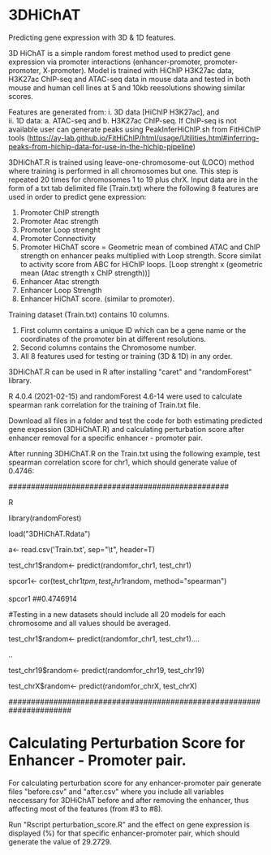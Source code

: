 # 3DHiChAT
Predicting gene expression with 3D & 1D features. 

3D HiChAT is a simple random forest method used to predict gene expression via promoter interactions (enhancer-promoter, promoter-promoter, X-promoter). Model is trained with HiChIP H3K27ac data, H3K27ac ChIP-seq and ATAC-seq data in mouse data and tested in both mouse and human cell lines at 5 and 10kb reesolutions showing similar scores. 

Features are generated from:
i. 3D data [HiChIP H3K27ac], and  
ii. 1D data:
    a. ATAC-seq and 
    b. H3K27ac ChIP-seq. If ChIP-seq is not available user can generate peaks using PeakInferHiChIP.sh from FitHiChIP tools (https://ay-lab.github.io/FitHiChIP/html/usage/Utilities.html#inferring-peaks-from-hichip-data-for-use-in-the-hichip-pipeline)

3DHiChAT.R is trained using leave-one-chromosome-out (LOCO) method where training is performed in all chromosomes but one. This step is repeated 20 times for chromosomes 1 to 19 plus chrX. 
Input data are in the form of a txt tab delimited file (Train.txt) where the following 8 features are used in order to predict gene expression:
1. Promoter ChIP strength
2. Promoter Atac strength
3. Promoter Loop strenght
4. Promoter Connectivity
5. Promoter HiChAT score = Geometric mean of combined ATAC and ChIP strength on enhancer peaks multiplied with Loop strength. Score similat to activity score from ABC for HiChIP loops. [Loop strenght x (geometric mean (Atac strength x ChIP strength))]
6. Enhancer Atac strength
7. Enhancer Loop Strength
8. Enhancer HiChAT score. (similar to promoter).

Training dataset (Train.txt) contains 10 columns.
1. First column contains a unique ID which can be a gene name or the coordinates of the promoter bin at different resolutions.
2. Second columns contains the Chromosome number.
3. All 8 features used for testing or training (3D & 1D) in any order.

3DHiChAT.R can be used in R after installing "caret" and "randomForest" library. 

R 4.0.4 (2021-02-15) and randomForest 4.6-14 were used to calculate spearman rank correlation for the training of Train.txt file.

Download all files in a folder and test the code for both estimating predicted gene expession (3DHiChAT.R) and calculating perturbation score after enhancer removal for a specific enhancer - promoter pair. 

After running 3DHiChAT.R on the Train.txt using the following example, test spearman correlation score for chr1, which should generate value of 0.4746: 

#################################################

R

library(randomForest)

load("3DHiChAT.Rdata")

a<- read.csv('Train.txt', sep="\t", header=T)

test_chr1$random<- predict(randomfor_chr1, test_chr1)

spcor1<- cor(test_chr1$tpm,  test_chr1$random, method="spearman")

spcor1  ##0.4746914

#Testing in a new datasets should include all 20 models for each chromosome and all values should be averaged.

test_chr1$random<- predict(randomfor_chr1, test_chr1)....

..

test_chr19$random<- predict(randomfor_chr19, test_chr19)

test_chrX$random<- predict(randomfor_chrX, test_chrX)

######################################################################

# Calculating Perturbation Score for Enhancer - Promoter pair.

For calculating perturbation score for any enhancer-promoter pair generate files "before.csv" and "after.csv" where you include all variables neccessary for 3DHiChAT before and after removing the enhancer, thus affecting most of the features (from #3 to #8).

Run "Rscript perturbation_score.R" and the effect on gene expression is displayed (%) for that specific enhancer-promoter pair, which should generate the value of 29.2729.






